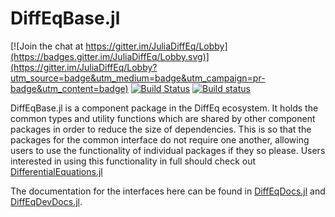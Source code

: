 # DiffEqBase.jl

[![Join the chat at https://gitter.im/JuliaDiffEq/Lobby](https://badges.gitter.im/JuliaDiffEq/Lobby.svg)](https://gitter.im/JuliaDiffEq/Lobby?utm_source=badge&utm_medium=badge&utm_campaign=pr-badge&utm_content=badge)
[![Build Status](https://github.com/SciML/DiffEqBase.jl/workflows/CI/badge.svg)](https://github.com/SciML/DiffEqBase.jl/actions?query=workflow%3ACI)
[![Build status](https://badge.buildkite.com/99cbd352c336779c3117e4da61255a1ed8e7e7c084c3c2516c.svg)](https://buildkite.com/julialang/diffeqbase-dot-jl)

DiffEqBase.jl is a component package in the DiffEq ecosystem. It holds the
common types and utility functions which are shared by other component packages
in order to reduce the size of dependencies. This is so that the packages for the common interface do not require one another, allowing users to use the functionality of individual packages if they so please. Users interested in using this
functionality in full should check out [DifferentialEquations.jl](https://github.com/JuliaDiffEq/DifferentialEquations.jl)

The documentation for the interfaces here can be found in [DiffEqDocs.jl](https://diffeq.sciml.ai/dev/) and [DiffEqDevDocs.jl](https://devdocs.sciml.ai/dev).
